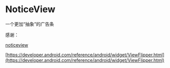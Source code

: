 # NoticeView
一个更加“抽象”的广告条

感谢：

[noticeview](https://github.com/czy1121/noticeview)

[https://developer.android.com/reference/android/widget/ViewFlipper.html](https://developer.android.com/reference/android/widget/ViewFlipper.html)
